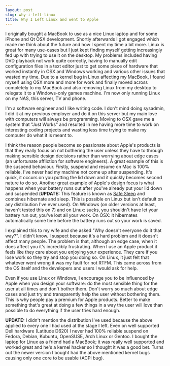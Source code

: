 ```yaml
---
layout: post
slug: why-i-left-linux
title: Why I Left Linux and went to Apple
---
```

I originally bought a MacBook to use as a nice Linux laptop and for some iPhone and Qt OSX development. Shortly afterwards I got engaged which made me think about the future and how I spent my time a bit more. Linux is great for many use-cases but I just kept finding myself getting increasingly fed up with trying to use it on the desktop. My problems included having DVD playback not work quite correctly, having to manually edit configuration files in a text editor just to get some piece of hardware that worked instantly in OSX and Windows working and various other issues that wasted my time. Due to a kernel bug in Linux affecting my MacBook, I found myself using OSX more and more for work and finally moved across completely to my MacBook and also removing Linux from my desktop to relegate it to a Windows-only games machine. I'm now only running Linux on my NAS, this server, TV and phone.

I'm a software engineer and I like writing code. I don't mind doing sysadmin, I did it at my previous employer and do it on this server but my main love with computers will always be programming. Moving to OSX gave me a system that "Just Works" and resulted in me having more time to work on interesting coding projects and wasting less time trying to make my computer do what it is meant to.

I think the reason people become so passionate about Apple's products is that they really focus on not bothering the user unless they have to through making sensible design decisions rather than worrying about edge cases (an unfortunate affliction for software engineers). A great example of this is the suspend behaviour. Firstly, suspend and resume on Mac is 100% reliable, I've never had my machine not come up after suspending. It's quick, it occurs on you putting the lid down and it quickly becomes second nature to do so. Another great example of Apple's design focus is what happens when your battery runs out after you've already put your lid down and suspended (**UPDATE:** This feature is known as <a href="http://en.wikipedia.org/wiki/Hibernation_(computing)#Mac_OS_X">Safe Sleep</a> and combines hibernate and sleep. This is possible on Linux but isn't default on any distribution I've ever used). On Windows (on older versions at least, haven't tested this on 7) and on Linux: sucks, you shouldn't have let your battery run out, you've lost all your work. On OSX: it hibernates automatically some time before the battery runs out so your work is saved.

I explained this to my wife and she asked "Why doesn't everyone do it that way?". I didn't know. I suspect because it's a hard problem and it doesn't affect many people. The problem is that, although an edge case, when it does affect you it's incredibly frustrating. When I use an Apple product it feels like they care about you enjoying your experience. They care if you lose work so they try and stop you doing so. On Linux, it just felt that whatever went wrong it was my fault for not RTFM. This came across from the OS itself and the developers and users I would ask for help.

Even if you use Linux or Windows, I encourage you to be influenced by Apple when you design your software: do the most sensible thing for the user at all times and don't bother them. Don't worry so much about edge cases and just try and transparently help the user without bothering them. This is why people pay a premium for Apple products. Better to make something that's great at doing a few things in a way the user will love than possible to do everything if the user tries hard enough.

**UPDATE:** I didn't mention the distribution I've used because the above applied to every one I had used at the stage I left. Even on well supported Dell hardware (Latitude D620) I never had 100% reliable suspend on Fedora, Debian, Kubuntu, OpenSUSE, Arch Linux or Gentoo. I bought the laptop for Linux as a friend had a MacBook; it was really well supported and worked great and he's a kernel hacker so I thought it was a good bet. Turns out the newer version I bought had the above mentioned kernel bugs causing only one core to be usable (ACPI bug).
